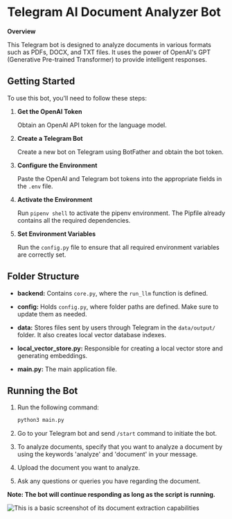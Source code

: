 # Telegram AI Document Analyzer Bot

**Overview**

This Telegram bot is designed to analyze documents in various formats such as PDFs, DOCX, and TXT files. It uses the power of OpenAI's GPT (Generative Pre-trained Transformer) to provide intelligent responses.

## Getting Started

To use this bot, you'll need to follow these steps:

1. **Get the OpenAI Token**

   Obtain an OpenAI API token for the language model.

2. **Create a Telegram Bot**

   Create a new bot on Telegram using BotFather and obtain the bot token.

3. **Configure the Environment**

   Paste the OpenAI and Telegram bot tokens into the appropriate fields in the `.env` file.

4. **Activate the Environment**

   Run `pipenv shell` to activate the pipenv environment. The Pipfile already contains all the required dependencies.

5. **Set Environment Variables**

   Run the `config.py` file to ensure that all required environment variables are correctly set.

## Folder Structure

- **backend:** Contains `core.py`, where the `run_llm` function is defined.

- **config:** Holds `config.py`, where folder paths are defined. Make sure to update them as needed.

- **data:** Stores files sent by users through Telegram in the `data/output/` folder. It also creates local vector database indexes.

- **local_vector_store.py:** Responsible for creating a local vector store and generating embeddings.

- **main.py:** The main application file.

## Running the Bot

1. Run the following command:

   ```bash
   python3 main.py

2. Go to your Telegram bot and send  `/start` command to initiate the bot.
 
3. To analyze documents, specify that you want to analyze a document by using the keywords 'analyze' and 'document' in your message. 

4. Upload the document you want to analyze.

5. Ask any questions or queries you have regarding the document.

**Note: The bot will continue responding as long as the script is running.**

![This is a basic screenshot of its document extraction capabilities](./screenshot.PNG)

